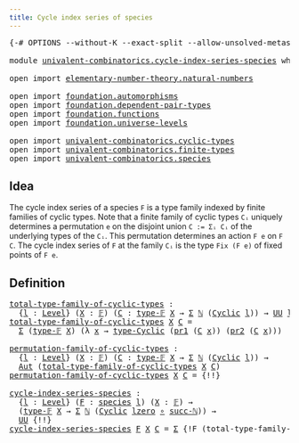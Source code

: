 ```yaml
---
title: Cycle index series of species
---
```


<pre class="Agda"><a id="55" class="Symbol">{-#</a> <a id="59" class="Keyword">OPTIONS</a> <a id="67" class="Pragma">--without-K</a> <a id="79" class="Pragma">--exact-split</a> <a id="93" class="Pragma">--allow-unsolved-metas</a> <a id="116" class="Symbol">#-}</a>

<a id="121" class="Keyword">module</a> <a id="128" href="univalent-combinatorics.cycle-index-series-species.html" class="Module">univalent-combinatorics.cycle-index-series-species</a> <a id="179" class="Keyword">where</a>

<a id="186" class="Keyword">open</a> <a id="191" class="Keyword">import</a> <a id="198" href="elementary-number-theory.natural-numbers.html" class="Module">elementary-number-theory.natural-numbers</a>

<a id="240" class="Keyword">open</a> <a id="245" class="Keyword">import</a> <a id="252" href="foundation.automorphisms.html" class="Module">foundation.automorphisms</a>
<a id="277" class="Keyword">open</a> <a id="282" class="Keyword">import</a> <a id="289" href="foundation.dependent-pair-types.html" class="Module">foundation.dependent-pair-types</a>
<a id="321" class="Keyword">open</a> <a id="326" class="Keyword">import</a> <a id="333" href="foundation.functions.html" class="Module">foundation.functions</a>
<a id="354" class="Keyword">open</a> <a id="359" class="Keyword">import</a> <a id="366" href="foundation.universe-levels.html" class="Module">foundation.universe-levels</a>

<a id="394" class="Keyword">open</a> <a id="399" class="Keyword">import</a> <a id="406" href="univalent-combinatorics.cyclic-types.html" class="Module">univalent-combinatorics.cyclic-types</a>
<a id="443" class="Keyword">open</a> <a id="448" class="Keyword">import</a> <a id="455" href="univalent-combinatorics.finite-types.html" class="Module">univalent-combinatorics.finite-types</a>
<a id="492" class="Keyword">open</a> <a id="497" class="Keyword">import</a> <a id="504" href="univalent-combinatorics.species.html" class="Module">univalent-combinatorics.species</a>
</pre>
## Idea

The cycle index series of a species `F` is a type family indexed by finite families of cyclic types. Note that a finite family of cyclic types `Cᵢ` uniquely determines a permutation `e` on the disjoint union `C := Σᵢ Cᵢ` of the underlying types of the `Cᵢ`. This permutation determines an action `F e` on `F C`. The cycle index series of `F` at the family `Cᵢ` is the type `Fix (F e)` of fixed points of `F e`.

## Definition

<pre class="Agda"><a id="total-type-family-of-cyclic-types"></a><a id="985" href="univalent-combinatorics.cycle-index-series-species.html#985" class="Function">total-type-family-of-cyclic-types</a> <a id="1019" class="Symbol">:</a>
  <a id="1023" class="Symbol">{</a><a id="1024" href="univalent-combinatorics.cycle-index-series-species.html#1024" class="Bound">l</a> <a id="1026" class="Symbol">:</a> <a id="1028" href="Agda.Primitive.html#597" class="Postulate">Level</a><a id="1033" class="Symbol">}</a> <a id="1035" class="Symbol">(</a><a id="1036" href="univalent-combinatorics.cycle-index-series-species.html#1036" class="Bound">X</a> <a id="1038" class="Symbol">:</a> <a id="1040" href="univalent-combinatorics.finite-types.html#4639" class="Function">𝔽</a><a id="1041" class="Symbol">)</a> <a id="1043" class="Symbol">(</a><a id="1044" href="univalent-combinatorics.cycle-index-series-species.html#1044" class="Bound">C</a> <a id="1046" class="Symbol">:</a> <a id="1048" href="univalent-combinatorics.finite-types.html#4687" class="Function">type-𝔽</a> <a id="1055" href="univalent-combinatorics.cycle-index-series-species.html#1036" class="Bound">X</a> <a id="1057" class="Symbol">→</a> <a id="1059" href="foundation-core.dependent-pair-types.html#515" class="Record">Σ</a> <a id="1061" href="elementary-number-theory.natural-numbers.html#1458" class="Datatype">ℕ</a> <a id="1063" class="Symbol">(</a><a id="1064" href="univalent-combinatorics.cyclic-types.html#3991" class="Function">Cyclic</a> <a id="1071" href="univalent-combinatorics.cycle-index-series-species.html#1024" class="Bound">l</a><a id="1072" class="Symbol">))</a> <a id="1075" class="Symbol">→</a> <a id="1077" href="foundation-core.universe-levels.html#235" class="Primitive">UU</a> <a id="1080" href="univalent-combinatorics.cycle-index-series-species.html#1024" class="Bound">l</a>
<a id="1082" href="univalent-combinatorics.cycle-index-series-species.html#985" class="Function">total-type-family-of-cyclic-types</a> <a id="1116" href="univalent-combinatorics.cycle-index-series-species.html#1116" class="Bound">X</a> <a id="1118" href="univalent-combinatorics.cycle-index-series-species.html#1118" class="Bound">C</a> <a id="1120" class="Symbol">=</a>
  <a id="1124" href="foundation-core.dependent-pair-types.html#515" class="Record">Σ</a> <a id="1126" class="Symbol">(</a><a id="1127" href="univalent-combinatorics.finite-types.html#4687" class="Function">type-𝔽</a> <a id="1134" href="univalent-combinatorics.cycle-index-series-species.html#1116" class="Bound">X</a><a id="1135" class="Symbol">)</a> <a id="1137" class="Symbol">(λ</a> <a id="1140" href="univalent-combinatorics.cycle-index-series-species.html#1140" class="Bound">x</a> <a id="1142" class="Symbol">→</a> <a id="1144" href="univalent-combinatorics.cyclic-types.html#4436" class="Function">type-Cyclic</a> <a id="1156" class="Symbol">(</a><a id="1157" href="foundation-core.dependent-pair-types.html#605" class="Field">pr1</a> <a id="1161" class="Symbol">(</a><a id="1162" href="univalent-combinatorics.cycle-index-series-species.html#1118" class="Bound">C</a> <a id="1164" href="univalent-combinatorics.cycle-index-series-species.html#1140" class="Bound">x</a><a id="1165" class="Symbol">))</a> <a id="1168" class="Symbol">(</a><a id="1169" href="foundation-core.dependent-pair-types.html#617" class="Field">pr2</a> <a id="1173" class="Symbol">(</a><a id="1174" href="univalent-combinatorics.cycle-index-series-species.html#1118" class="Bound">C</a> <a id="1176" href="univalent-combinatorics.cycle-index-series-species.html#1140" class="Bound">x</a><a id="1177" class="Symbol">)))</a>

<a id="permutation-family-of-cyclic-types"></a><a id="1182" href="univalent-combinatorics.cycle-index-series-species.html#1182" class="Function">permutation-family-of-cyclic-types</a> <a id="1217" class="Symbol">:</a>
  <a id="1221" class="Symbol">{</a><a id="1222" href="univalent-combinatorics.cycle-index-series-species.html#1222" class="Bound">l</a> <a id="1224" class="Symbol">:</a> <a id="1226" href="Agda.Primitive.html#597" class="Postulate">Level</a><a id="1231" class="Symbol">}</a> <a id="1233" class="Symbol">(</a><a id="1234" href="univalent-combinatorics.cycle-index-series-species.html#1234" class="Bound">X</a> <a id="1236" class="Symbol">:</a> <a id="1238" href="univalent-combinatorics.finite-types.html#4639" class="Function">𝔽</a><a id="1239" class="Symbol">)</a> <a id="1241" class="Symbol">(</a><a id="1242" href="univalent-combinatorics.cycle-index-series-species.html#1242" class="Bound">C</a> <a id="1244" class="Symbol">:</a> <a id="1246" href="univalent-combinatorics.finite-types.html#4687" class="Function">type-𝔽</a> <a id="1253" href="univalent-combinatorics.cycle-index-series-species.html#1234" class="Bound">X</a> <a id="1255" class="Symbol">→</a> <a id="1257" href="foundation-core.dependent-pair-types.html#515" class="Record">Σ</a> <a id="1259" href="elementary-number-theory.natural-numbers.html#1458" class="Datatype">ℕ</a> <a id="1261" class="Symbol">(</a><a id="1262" href="univalent-combinatorics.cyclic-types.html#3991" class="Function">Cyclic</a> <a id="1269" href="univalent-combinatorics.cycle-index-series-species.html#1222" class="Bound">l</a><a id="1270" class="Symbol">))</a> <a id="1273" class="Symbol">→</a>
  <a id="1277" href="foundation.automorphisms.html#1210" class="Function">Aut</a> <a id="1281" class="Symbol">(</a><a id="1282" href="univalent-combinatorics.cycle-index-series-species.html#985" class="Function">total-type-family-of-cyclic-types</a> <a id="1316" href="univalent-combinatorics.cycle-index-series-species.html#1234" class="Bound">X</a> <a id="1318" href="univalent-combinatorics.cycle-index-series-species.html#1242" class="Bound">C</a><a id="1319" class="Symbol">)</a>
<a id="1321" href="univalent-combinatorics.cycle-index-series-species.html#1182" class="Function">permutation-family-of-cyclic-types</a> <a id="1356" href="univalent-combinatorics.cycle-index-series-species.html#1356" class="Bound">X</a> <a id="1358" href="univalent-combinatorics.cycle-index-series-species.html#1358" class="Bound">C</a> <a id="1360" class="Symbol">=</a> <a id="1362" class="Hole">{!!}</a>

<a id="cycle-index-series-species"></a><a id="1368" href="univalent-combinatorics.cycle-index-series-species.html#1368" class="Function">cycle-index-series-species</a> <a id="1395" class="Symbol">:</a>
  <a id="1399" class="Symbol">{</a><a id="1400" href="univalent-combinatorics.cycle-index-series-species.html#1400" class="Bound">l</a> <a id="1402" class="Symbol">:</a> <a id="1404" href="Agda.Primitive.html#597" class="Postulate">Level</a><a id="1409" class="Symbol">}</a> <a id="1411" class="Symbol">(</a><a id="1412" href="univalent-combinatorics.cycle-index-series-species.html#1412" class="Bound">F</a> <a id="1414" class="Symbol">:</a> <a id="1416" href="univalent-combinatorics.species.html#429" class="Function">species</a> <a id="1424" href="univalent-combinatorics.cycle-index-series-species.html#1400" class="Bound">l</a><a id="1425" class="Symbol">)</a> <a id="1427" class="Symbol">(</a><a id="1428" href="univalent-combinatorics.cycle-index-series-species.html#1428" class="Bound">X</a> <a id="1430" class="Symbol">:</a> <a id="1432" href="univalent-combinatorics.finite-types.html#4639" class="Function">𝔽</a><a id="1433" class="Symbol">)</a> <a id="1435" class="Symbol">→</a>
  <a id="1439" class="Symbol">(</a><a id="1440" href="univalent-combinatorics.finite-types.html#4687" class="Function">type-𝔽</a> <a id="1447" href="univalent-combinatorics.cycle-index-series-species.html#1428" class="Bound">X</a> <a id="1449" class="Symbol">→</a> <a id="1451" href="foundation-core.dependent-pair-types.html#515" class="Record">Σ</a> <a id="1453" href="elementary-number-theory.natural-numbers.html#1458" class="Datatype">ℕ</a> <a id="1455" class="Symbol">(</a><a id="1456" href="univalent-combinatorics.cyclic-types.html#3991" class="Function">Cyclic</a> <a id="1463" href="Agda.Primitive.html#764" class="Primitive">lzero</a> <a id="1469" href="foundation-core.functions.html#420" class="Function Operator">∘</a> <a id="1471" href="elementary-number-theory.natural-numbers.html#1492" class="InductiveConstructor">succ-ℕ</a><a id="1477" class="Symbol">))</a> <a id="1480" class="Symbol">→</a>
  <a id="1484" href="foundation-core.universe-levels.html#235" class="Primitive">UU</a> <a id="1487" class="Hole">{!!}</a>
<a id="1492" href="univalent-combinatorics.cycle-index-series-species.html#1368" class="Function">cycle-index-series-species</a> <a id="1519" href="univalent-combinatorics.cycle-index-series-species.html#1519" class="Bound">F</a> <a id="1521" href="univalent-combinatorics.cycle-index-series-species.html#1521" class="Bound">X</a> <a id="1523" href="univalent-combinatorics.cycle-index-series-species.html#1523" class="Bound">C</a> <a id="1525" class="Symbol">=</a> <a id="1527" href="foundation-core.dependent-pair-types.html#515" class="UnsolvedMeta Record">Σ</a> <a id="1529" class="Hole">{!F (total-type-family-of-cyclic-types X C)!}</a> <a id="1575" class="Hole">{!!}</a>
</pre>